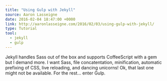```yaml
---
title: "Using Gulp with Jekyll"
source: Aaron Lasseigne
date: 2016-02-04 18:47:00 +0000
link: http://aaronlasseigne.com/2016/02/03/using-gulp-with-jekyll/
type: Tutorial
tool:
  - jekyll
  - gulp
---
```

Jekyll handles Sass out of the box and supports CoffeeScript with a gem but I demand more. I want Sass, file concatentation, minification, automatic prefixing of CSS, live reloading, and dancing unicorns! Ok, that last one might not be available. For the rest… enter Gulp.






